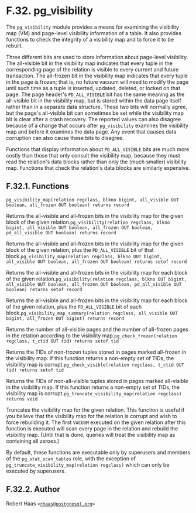 # F.32. pg\_visibility

The `pg_visibility` module provides a means for examining the visibility map (VM) and page-level visibility information of a table. It also provides functions to check the integrity of a visibility map and to force it to be rebuilt.

Three different bits are used to store information about page-level visibility. The all-visible bit in the visibility map indicates that every tuple in the corresponding page of the relation is visible to every current and future transaction. The all-frozen bit in the visibility map indicates that every tuple in the page is frozen; that is, no future vacuum will need to modify the page until such time as a tuple is inserted, updated, deleted, or locked on that page. The page header's `PD_ALL_VISIBLE` bit has the same meaning as the all-visible bit in the visibility map, but is stored within the data page itself rather than in a separate data structure. These two bits will normally agree, but the page's all-visible bit can sometimes be set while the visibility map bit is clear after a crash recovery. The reported values can also disagree because of a change that occurs after `pg_visibility` examines the visibility map and before it examines the data page. Any event that causes data corruption can also cause these bits to disagree.

Functions that display information about `PD_ALL_VISIBLE` bits are much more costly than those that only consult the visibility map, because they must read the relation's data blocks rather than only the (much smaller) visibility map. Functions that check the relation's data blocks are similarly expensive.

## F.32.1. Functions

`pg_visibility_map(relation regclass, blkno bigint, all_visible OUT boolean, all_frozen OUT boolean) returns record`

Returns the all-visible and all-frozen bits in the visibility map for the given block of the given relation.`pg_visibility(relation regclass, blkno bigint, all_visible OUT boolean, all_frozen OUT boolean, pd_all_visible OUT boolean) returns record`

Returns the all-visible and all-frozen bits in the visibility map for the given block of the given relation, plus the `PD_ALL_VISIBLE` bit of that block.`pg_visibility_map(relation regclass, blkno OUT bigint, all_visible OUT boolean, all_frozen OUT boolean) returns setof record`

Returns the all-visible and all-frozen bits in the visibility map for each block of the given relation.`pg_visibility(relation regclass, blkno OUT bigint, all_visible OUT boolean, all_frozen OUT boolean, pd_all_visible OUT boolean) returns setof record`

Returns the all-visible and all-frozen bits in the visibility map for each block of the given relation, plus the `PD_ALL_VISIBLE` bit of each block.`pg_visibility_map_summary(relation regclass, all_visible OUT bigint, all_frozen OUT bigint) returns record`

Returns the number of all-visible pages and the number of all-frozen pages in the relation according to the visibility map.`pg_check_frozen(relation regclass, t_ctid OUT tid) returns setof tid`

Returns the TIDs of non-frozen tuples stored in pages marked all-frozen in the visibility map. If this function returns a non-empty set of TIDs, the visibility map is corrupt.`pg_check_visible(relation regclass, t_ctid OUT tid) returns setof tid`

Returns the TIDs of non-all-visible tuples stored in pages marked all-visible in the visibility map. If this function returns a non-empty set of TIDs, the visibility map is corrupt.`pg_truncate_visibility_map(relation regclass) returns void`

Truncates the visibility map for the given relation. This function is useful if you believe that the visibility map for the relation is corrupt and wish to force rebuilding it. The first `VACUUM` executed on the given relation after this function is executed will scan every page in the relation and rebuild the visibility map. (Until that is done, queries will treat the visibility map as containing all zeroes.)

By default, these functions are executable only by superusers and members of the `pg_stat_scan_tables` role, with the exception of `pg_truncate_visibility_map(relation regclass)` which can only be executed by superusers.

## F.32.2. Author

Robert Haas `<`[`rhaas@postgresql.org`](mailto:rhaas@postgresql.org)`>`
